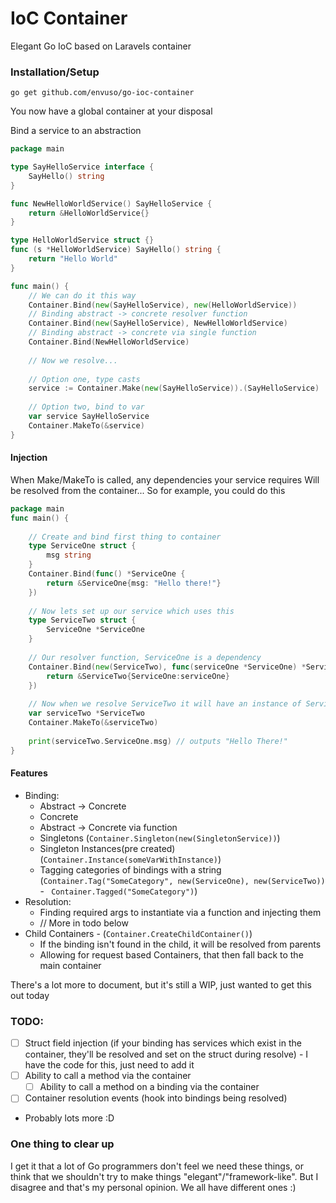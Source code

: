# IoC Container
Elegant Go IoC based on Laravels container

### Installation/Setup

```shell
go get github.com/envuso/go-ioc-container
```

You now have a global container at your disposal

Bind a service to an abstraction
```go
package main

type SayHelloService interface {
	SayHello() string
}

func NewHelloWorldService() SayHelloService {
	return &HelloWorldService{}
}

type HelloWorldService struct {}
func (s *HelloWorldService) SayHello() string {
	return "Hello World"
}

func main() {
	// We can do it this way
	Container.Bind(new(SayHelloService), new(HelloWorldService))
	// Binding abstract -> concrete resolver function
	Container.Bind(new(SayHelloService), NewHelloWorldService)
	// Binding abstract -> concrete via single function
	Container.Bind(NewHelloWorldService)
	
	// Now we resolve...
	
	// Option one, type casts
	service := Container.Make(new(SayHelloService)).(SayHelloService)
	
	// Option two, bind to var
	var service SayHelloService
	Container.MakeTo(&service)
}
```

#### Injection
When Make/MakeTo is called, any dependencies your service requires
Will be resolved from the container... So for example, you could do this

```go
package main
func main() {
	
	// Create and bind first thing to container
	type ServiceOne struct {
		msg string
	}
	Container.Bind(func() *ServiceOne {
		return &ServiceOne{msg: "Hello there!"}
	})
	
	// Now lets set up our service which uses this
	type ServiceTwo struct {
		ServiceOne *ServiceOne
	}
	
	// Our resolver function, ServiceOne is a dependency	
	Container.Bind(new(ServiceTwo), func(serviceOne *ServiceOne) *ServiceTwo {
		return &ServiceTwo{ServiceOne:serviceOne}
	})
	
	// Now when we resolve ServiceTwo it will have an instance of ServiceOne attached
	var serviceTwo *ServiceTwo
	Container.MakeTo(&serviceTwo)
	
	print(serviceTwo.ServiceOne.msg) // outputs "Hello There!"
}
```


#### Features

- Binding:
  - Abstract -> Concrete
  - Concrete
  - Abstract -> Concrete via function
  - Singletons (`` Container.Singleton(new(SingletonService)) ``)
  - Singleton Instances(pre created) (`` Container.Instance(someVarWithInstance) ``)
  - Tagging categories of bindings with a string (`` Container.Tag("SomeCategory", new(ServiceOne), new(ServiceTwo)) `` - `` Container.Tagged("SomeCategory")``)
- Resolution:
  - Finding required args to instantiate via a function and injecting them
  - // More in todo below
- Child Containers - (`` Container.CreateChildContainer() ``)
  - If the binding isn't found in the child, it will be resolved from parents
  - Allowing for request based Containers, that then fall back to the main container



There's a lot more to document, but it's still a WIP, just wanted to get this out today

### TODO:
- [ ] Struct field injection (if your binding has services which exist in the container, they'll be resolved and set on the struct during resolve) - I have the code for this, just need to add it
- [ ] Ability to call a method via the container
  - [ ] Ability to call a method on a binding via the container
- [ ] Container resolution events (hook into bindings being resolved)
- Probably lots more :D


### One thing to clear up
I get it that a lot of Go programmers don't feel we need these things, or think that we shouldn't try to make things "elegant"/"framework-like". But I disagree and that's my personal opinion. We all have different ones :)